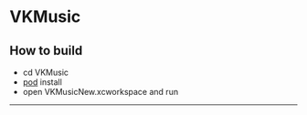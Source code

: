 # VKMusic
<h2>How to build</h2>
<ul>
<li>cd VKMusic</li>
<li><a href="https://cocoapods.org">pod</a> install</li>
<li>open VKMusicNew.xcworkspace and run</li>
</ul><hr>
